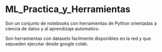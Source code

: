 # ML_Practica_y_Herramientas
Son un conjunto de notebooks con herramientas de Python orientadas a ciencia de datos y al aprendizaje automatico.

Son herramientas con datasets facilmente disponibles en la red y que sepueden ejecutar desde google colab. 

